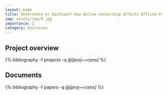 ```yaml
---
layout: page
title: Deterrence or Backlash? How Online Censorship Affects Offline Protest
img: assets/img/9.jpg
importance: 2
category: exclusion
---
```


## Project overview

<div class="publications">

  {% bibliography -f projects -q @*[proj~=cens]* %}

</div>

## Documents

<div class="publications">

  {% bibliography -f papers -q @*[proj~=cens]* %}

</div>
